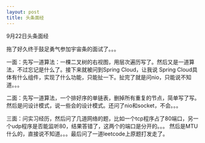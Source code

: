 ```yaml
---
layout: post
title: 头条面经
---
```


9月22日头条面经 

拖了好久终于鼓足勇气参加宇宙条的面试了。。。

一面：先写一道算法：一棵二叉树的右视图，用层次遍历写了。然后又是一道算法，不过忘记是什么了。接下来就被问到Spring Cloud，让我说
Spring Cloud具体有什么组件，实现了什么功能，只能扯一下。扯完了就是问nio，只能说不知道。。。

二面：先写一道算法，一个排好序的单链表，删掉所有重复的节点，简单写了写。然后是问设计模式，说一些会的设计模式。还问了nio和socket，不会。。。

三面：问实习经历，然后问了几道网络的题，比如一个tcp程序占了80端口，另一个udp程序是否能监听80，结果答错了，这两个的端口是分开的。。。
然后是MTU什么的，直接说不知道。。。最后问了一道leetcode上原题打发走了。